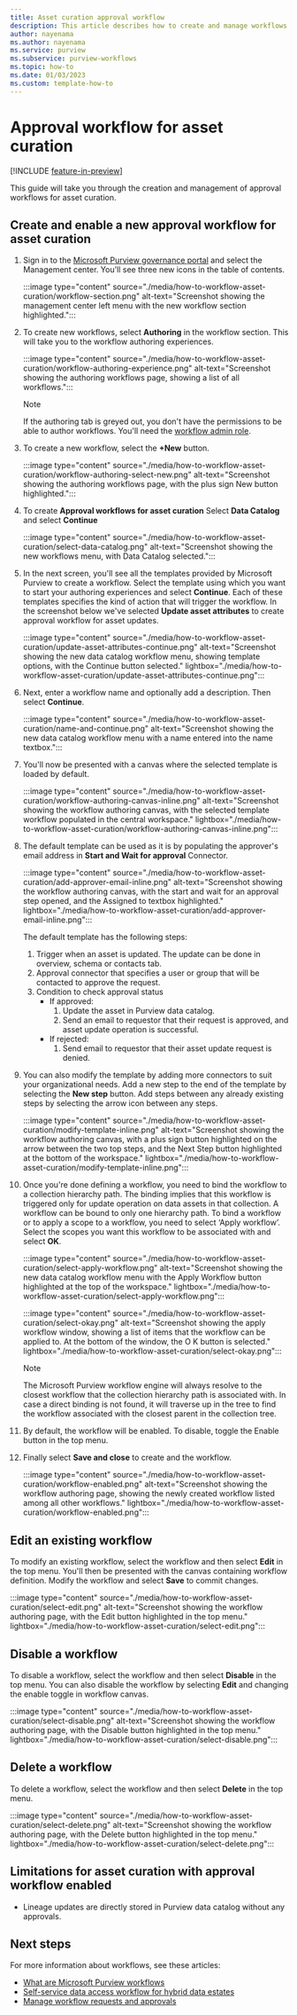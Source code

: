 ```yaml
---
title: Asset curation approval workflow
description: This article describes how to create and manage workflows to approve data asset curation in Microsoft Purview.
author: nayenama
ms.author: nayenama
ms.service: purview
ms.subservice: purview-workflows
ms.topic: how-to
ms.date: 01/03/2023
ms.custom: template-how-to
---
```



# Approval workflow for asset curation

[!INCLUDE [feature-in-preview](includes/feature-in-preview.md)]

This guide will take you through the creation and management of approval workflows for asset curation.

## Create and enable a new approval workflow for asset curation

1. Sign in to the [Microsoft Purview governance portal](https://web.purview.azure.com/resource/) and select the Management center. You'll see three new icons in the table of contents. 

    :::image type="content" source="./media/how-to-workflow-asset-curation/workflow-section.png" alt-text="Screenshot showing the management center left menu with the new workflow section highlighted.":::

1. To create new workflows, select **Authoring** in the workflow section. This will take you to the workflow authoring experiences.

    :::image type="content" source="./media/how-to-workflow-asset-curation/workflow-authoring-experience.png" alt-text="Screenshot showing the authoring workflows page, showing a list of all workflows.":::

    >[!NOTE]
    >If the authoring tab is greyed out, you don't have the permissions to be able to author workflows. You'll need the [workflow admin role](catalog-permissions.md).

1. To create a new workflow, select the **+New** button. 

    :::image type="content" source="./media/how-to-workflow-asset-curation/workflow-authoring-select-new.png" alt-text="Screenshot showing the authoring workflows page, with the plus sign New button highlighted.":::

1. To create **Approval workflows for asset curation** Select **Data Catalog** and select **Continue**

    :::image type="content" source="./media/how-to-workflow-asset-curation/select-data-catalog.png" alt-text="Screenshot showing the new workflows menu, with Data Catalog selected.":::

1. In the next screen, you'll see all the templates provided by Microsoft Purview to create a workflow. Select the template using which you want to start your authoring experiences and select **Continue**. Each of these templates specifies the kind of action that will trigger the workflow. In the screenshot below we've selected **Update asset attributes** to create approval workflow for asset updates.
    
    :::image type="content" source="./media/how-to-workflow-asset-curation/update-asset-attributes-continue.png" alt-text="Screenshot showing the new data catalog workflow menu, showing template options, with the Continue button selected." lightbox="./media/how-to-workflow-asset-curation/update-asset-attributes-continue.png":::

1. Next, enter a workflow name and optionally add a description. Then select **Continue**.

    :::image type="content" source="./media/how-to-workflow-asset-curation/name-and-continue.png" alt-text="Screenshot showing the new data catalog workflow menu with a name entered into the name textbox.":::

1. You'll now be presented with a canvas where the selected template is loaded by default.
    
    :::image type="content" source="./media/how-to-workflow-asset-curation/workflow-authoring-canvas-inline.png" alt-text="Screenshot showing the workflow authoring canvas, with the selected template workflow populated in the central workspace." lightbox="./media/how-to-workflow-asset-curation/workflow-authoring-canvas-inline.png":::

1. The default template can be used as it is by populating the approver's email address in **Start and Wait for approval** Connector. 

    :::image type="content" source="./media/how-to-workflow-asset-curation/add-approver-email-inline.png" alt-text="Screenshot showing the workflow authoring canvas, with the start and wait for an approval step opened, and the Assigned to textbox highlighted." lightbox="./media/how-to-workflow-asset-curation/add-approver-email-inline.png":::

    The default template has the following steps: 
    1. Trigger when an asset is updated. The update can be done in overview, schema or contacts tab.
    1. Approval connector that specifies a user or group that will be contacted to approve the request.
    1. Condition to check approval status 
        - If approved:
            1. Update the asset in Purview data catalog.
            1. Send an email to requestor that their request is approved, and asset update operation is successful.
        - If rejected:
            1. Send email to requestor that their asset update request is denied. 

1. You can also modify the template by adding more connectors to suit your organizational needs. Add a new step to the end of the template by selecting the **New step** button. Add steps between any already existing steps by selecting the arrow icon between any steps.

    :::image type="content" source="./media/how-to-workflow-asset-curation/modify-template-inline.png" alt-text="Screenshot showing the workflow authoring canvas, with a plus sign button highlighted on the arrow between the two top steps, and the Next Step button highlighted at the bottom of the workspace." lightbox="./media/how-to-workflow-asset-curation/modify-template-inline.png":::

1. Once you're done defining a workflow, you need to bind the workflow to a collection hierarchy path. The binding implies that this workflow is triggered only for update operation on data assets in that collection. A workflow can be bound to only one hierarchy path. To bind a workflow or to apply a scope to a workflow, you need to select ‘Apply workflow’. Select the scopes you want this workflow to be associated with and select **OK**.

    :::image type="content" source="./media/how-to-workflow-asset-curation/select-apply-workflow.png" alt-text="Screenshot showing the new data catalog workflow menu with the Apply Workflow button highlighted at the top of the workspace." lightbox="./media/how-to-workflow-asset-curation/select-apply-workflow.png":::

    :::image type="content" source="./media/how-to-workflow-asset-curation/select-okay.png" alt-text="Screenshot showing the apply workflow window, showing a list of items that the workflow can be applied to. At the bottom of the window, the O K button is selected." lightbox="./media/how-to-workflow-asset-curation/select-okay.png":::

    >[!NOTE]
    > The Microsoft Purview workflow engine will always resolve to the closest workflow that the collection hierarchy path is associated with. In case a direct binding is not found, it will traverse up in the tree to find the workflow associated with the closest parent in the collection tree.

1. By default, the workflow will be enabled. To disable, toggle the Enable button in the top menu.

1. Finally select **Save and close** to create and the workflow.

    :::image type="content" source="./media/how-to-workflow-asset-curation/workflow-enabled.png" alt-text="Screenshot showing the workflow authoring page, showing the newly created workflow listed among all other workflows." lightbox="./media/how-to-workflow-asset-curation/workflow-enabled.png":::

## Edit an existing workflow 

To modify an existing workflow, select the workflow and then select **Edit** in the top menu. You'll then be presented with the canvas containing workflow definition. Modify the workflow and select **Save** to commit changes.

:::image type="content" source="./media/how-to-workflow-asset-curation/select-edit.png" alt-text="Screenshot showing the workflow authoring page, with the Edit button highlighted in the top menu." lightbox="./media/how-to-workflow-asset-curation/select-edit.png":::

## Disable a workflow

To disable a workflow, select the workflow and then select **Disable** in the top menu. You can also disable the workflow by selecting **Edit** and changing the enable toggle in workflow canvas.

:::image type="content" source="./media/how-to-workflow-asset-curation/select-disable.png" alt-text="Screenshot showing the workflow authoring page, with the Disable button highlighted in the top menu." lightbox="./media/how-to-workflow-asset-curation/select-disable.png":::

## Delete a workflow

To delete a workflow, select the workflow and then select **Delete** in the top menu.

:::image type="content" source="./media/how-to-workflow-asset-curation/select-delete.png" alt-text="Screenshot showing the workflow authoring page, with the Delete button highlighted in the top menu." lightbox="./media/how-to-workflow-asset-curation/select-delete.png":::

## Limitations for asset curation with approval workflow enabled  

- Lineage updates are directly stored in Purview data catalog without any approvals.

## Next steps

For more information about workflows, see these articles:

- [What are Microsoft Purview workflows](concept-workflow.md)
- [Self-service data access workflow for hybrid data estates](how-to-workflow-self-service-data-access-hybrid.md)
- [Manage workflow requests and approvals](how-to-workflow-manage-requests-approvals.md)
